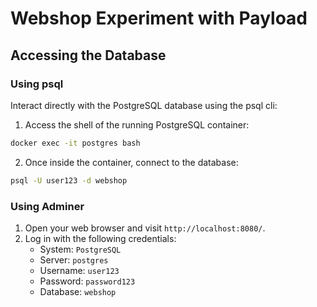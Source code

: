 # Webshop Experiment with Payload

## Accessing the Database

### Using psql

Interact directly with the PostgreSQL database using the psql cli:

1. Access the shell of the running PostgreSQL container:
  ```bash
  docker exec -it postgres bash
  ```
2. Once inside the container, connect to the database:
```bash
psql -U user123 -d webshop
```

### Using Adminer

1. Open your web browser and visit `http://localhost:8080/`.
2. Log in with the following credentials:
    - System: `PostgreSQL`
    - Server: `postgres` 
    - Username: `user123`
    - Password: `password123`
    - Database: `webshop`
